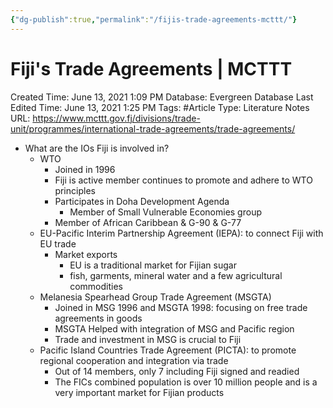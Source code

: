 ```yaml
---
{"dg-publish":true,"permalink":"/fijis-trade-agreements-mcttt/"}
---
```


# Fiji's Trade Agreements | MCTTT

Created Time: June 13, 2021 1:09 PM
Database: Evergreen Database
Last Edited Time: June 13, 2021 1:25 PM
Tags: #Article
Type: Literature Notes
URL: https://www.mcttt.gov.fj/divisions/trade-unit/programmes/international-trade-agreements/trade-agreements/

- What are the IOs Fiji is involved in?
    - WTO
        - Joined in 1996
        - Fiji is active member continues to promote and adhere to WTO principles
        - Participates in Doha Development Agenda
            - Member of Small Vulnerable Economies group
        - Member of African Caribbean & G-90 & G-77
    - EU-Pacific Interim Partnership Agreement (IEPA): to connect Fiji with EU trade
        - Market exports
            - EU is a traditional market for Fijian sugar
            - fish, garments, mineral water and a few agricultural commodities
    - Melanesia Spearhead Group Trade Agreement (MSGTA)
        - Joined in MSG 1996 and MSGTA 1998: focusing on free trade agreements in goods
        - MSGTA Helped with integration of MSG and Pacific region
        - Trade and investment in MSG is crucial to Fiji
    - Pacific Island Countries Trade Agreement (PICTA): to promote regional cooperation and integration via trade
        - Out of 14 members, only 7 including Fiji signed and readied
        - The FICs combined population is over 10 million people and is a very important market for Fijian products
